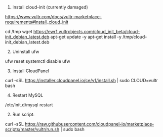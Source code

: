 1. Install cloud-init (currently damaged)

https://www.vultr.com/docs/vultr-marketplace-requirements#Install_cloud_init

cd /tmp
wget https://ewr1.vultrobjects.com/cloud_init_beta/cloud-init_debian_latest.deb
apt-get update -y
apt-get install -y /tmp/cloud-init_debian_latest.deb

2. Uninstall ufw

ufw reset
systemctl disable ufw

3. Install CloudPanel

curl -sSL https://installer.cloudpanel.io/ce/v1/install.sh | sudo CLOUD=vultr bash

4. Restart MySQL

/etc/init.d/mysql restart

2. Run script:

curl -sSL https://raw.githubusercontent.com/cloudpanel-io/marketplace-scripts/master/vultr/run.sh | sudo bash
